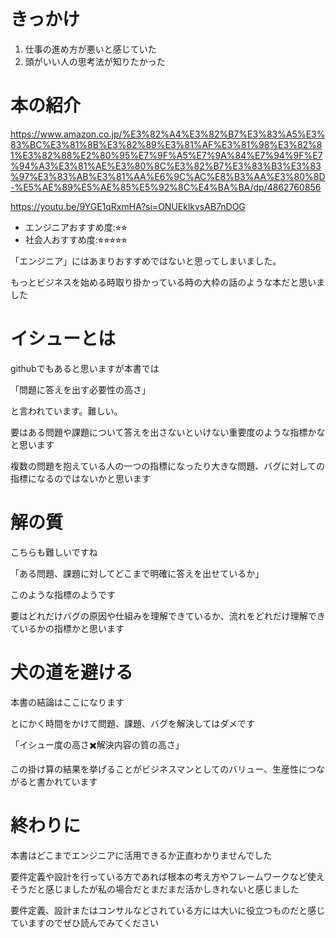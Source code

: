 # きっかけ

1. 仕事の進め方が悪いと感じていた
2. 頭がいい人の思考法が知りたかった

# 本の紹介

https://www.amazon.co.jp/%E3%82%A4%E3%82%B7%E3%83%A5%E3%83%BC%E3%81%8B%E3%82%89%E3%81%AF%E3%81%98%E3%82%81%E3%82%88%E2%80%95%E7%9F%A5%E7%9A%84%E7%94%9F%E7%94%A3%E3%81%AE%E3%80%8C%E3%82%B7%E3%83%B3%E3%83%97%E3%83%AB%E3%81%AA%E6%9C%AC%E8%B3%AA%E3%80%8D-%E5%AE%89%E5%AE%85%E5%92%8C%E4%BA%BA/dp/4862760856

https://youtu.be/9YGE1qRxmHA?si=ONUEklkvsAB7nDOG

- エンジニアおすすめ度:⭐︎⭐︎
- 社会人おすすめ度:⭐︎⭐︎⭐︎⭐︎⭐︎

「エンジニア」にはあまりおすすめではないと思ってしまいました。

もっとビジネスを始める時取り掛かっている時の大枠の話のような本だと思いました

# イシューとは

githubでもあると思いますが本書では

「問題に答えを出す必要性の高さ」

と言われています。難しい。

要はある問題や課題について答えを出さないといけない重要度のような指標かなと思います

複数の問題を抱えている人の一つの指標になったり大きな問題、バグに対しての指標になるのではないかと思います

# 解の質

こちらも難しいですね

「ある問題、課題に対してどこまで明確に答えを出せているか」

このような指標のようです

要はどれだけバグの原因や仕組みを理解できているか、流れをどれだけ理解できているかの指標かと思います

# 犬の道を避ける

本書の結論はここになります

とにかく時間をかけて問題、課題、バグを解決してはダメです

「イシュー度の高さ✖️解決内容の質の高さ」

この掛け算の結果を挙げることがビジネスマンとしてのバリュー、生産性につながると書かれています

# 終わりに

本書はどこまでエンジニアに活用できるか正直わかりませんでした

要件定義や設計を行っている方であれば根本の考え方やフレームワークなど使えそうだと感じましたが私の場合だとまだまだ活かしきれないと感じました

要件定義、設計またはコンサルなどされている方には大いに役立つものだと感じていますのでぜひ読んでみてください

